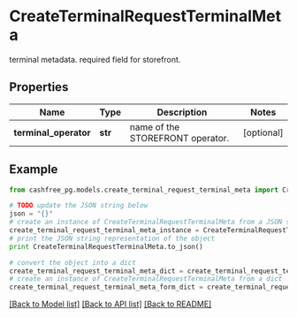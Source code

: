 # CreateTerminalRequestTerminalMeta

terminal metadata. required field for storefront.

## Properties
Name | Type | Description | Notes
------------ | ------------- | ------------- | -------------
**terminal_operator** | **str** | name of the STOREFRONT operator. | [optional] 

## Example

```python
from cashfree_pg.models.create_terminal_request_terminal_meta import CreateTerminalRequestTerminalMeta

# TODO update the JSON string below
json = "{}"
# create an instance of CreateTerminalRequestTerminalMeta from a JSON string
create_terminal_request_terminal_meta_instance = CreateTerminalRequestTerminalMeta.from_json(json)
# print the JSON string representation of the object
print CreateTerminalRequestTerminalMeta.to_json()

# convert the object into a dict
create_terminal_request_terminal_meta_dict = create_terminal_request_terminal_meta_instance.to_dict()
# create an instance of CreateTerminalRequestTerminalMeta from a dict
create_terminal_request_terminal_meta_form_dict = create_terminal_request_terminal_meta.from_dict(create_terminal_request_terminal_meta_dict)
```
[[Back to Model list]](../README.md#documentation-for-models) [[Back to API list]](../README.md#documentation-for-api-endpoints) [[Back to README]](../README.md)



